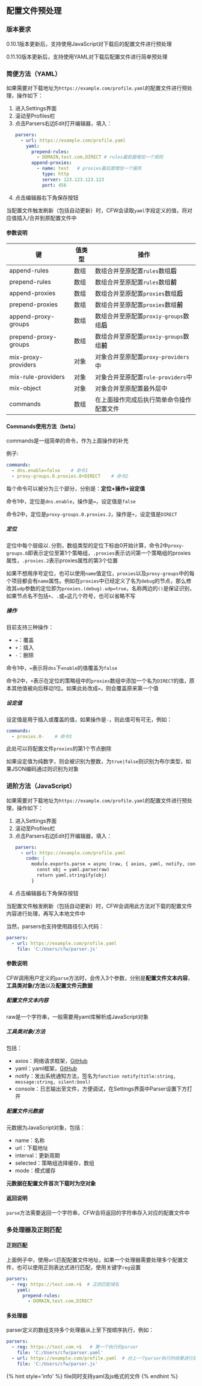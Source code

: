 ## 配置文件预处理

### 版本要求

0.10.1版本更新后，支持使用JavaScript对下载后的配置文件进行预处理

0.11.10版本更新后，支持使用YAML对下载后配置文件进行简单预处理

### 简便方法（YAML）
如果需要对下载地址为``https://example.com/profile.yaml``的配置文件进行预处理，操作如下：

1. 进入Settings界面
2. 滚动至Profiles栏
3. 点击Parsers右边Edit打开编辑器，填入：
    ```yaml
    parsers:
      - url: https://example.com/profile.yaml
        yaml: 
          prepend-rules:
            - DOMAIN,test.com,DIRECT # rules最前面增加一个规则
          append-proxies: 
            - name: test   # proxies最后面增加一个服务
              type: http
              server: 123.123.123.123
              port: 456
    ```
4. 点击编辑器右下角保存按钮

当配置文件触发刷新（包括自动更新）时，CFW会读取``yaml``字段定义的值，将对应值插入/合并到原配置文件中

#### 参数说明

键|值类型|操作
-|-|-
append-rules|数组|数组合并至原配置``rules``数组**后**
prepend-rules|数组|数组合并至原配置``rules``数组**前**
append-proxies|数组|数组合并至原配置``proxies``数组**后**
prepend-proxies|数组|数组合并至原配置``proxies``数组**前**
append-proxy-groups|数组|数组合并至原配置``proxiy-groups``数组**后**
prepend-proxy-groups|数组|数组合并至原配置``proxiy-groups``数组**前**
mix-proxy-providers|对象|对象合并至原配置``proxy-providers``中
mix-rule-providers|对象|对象合并至原配置``rule-providers``中
mix-object|对象|对象合并至原配置最外层中
commands|数组|在上面操作完成后执行简单命令操作配置文件

#### Commands使用方法（beta）
commands是一组简单的命令，作为上面操作的补充

例子:

```yaml
commands:
  - dns.enable=false    # 命令1
  - proxy-groups.0.proxies.0+DIRECT    # 命令2
```

每个命令可以被分为三个部分，分别是：**定位+操作+设定值**

命令1中，定位是``dns.enable``，操作是``=``，设定值是``false``

命令2中，定位是``proxy-groups.0.proxies.2``，操作是``+``，设定值是``DIRECT``

##### 定位
定位中每个层级以``.``分割，数组类型的定位下标由0开始计算，命令2中``proxy-groups.0``即表示定位至第1个策略组，``.proxies``表示访问第一个策略组的proxies属性，``.proxies.2``表示proxies属性的第3个位置

如果不想用序号定位，也可以使用``name``值定位，``proxies``以及``proxy-groups``中的每个项目都会有``name``属性。例如在``proxies``中已经定义了名为``debug``的节点，那么修改其``udp``参数的定位即为``proxies.(debug).udp=true``，名称两边的``()``是保证识别，如果节点名不包括``+``、``.``或``=``这几个符号，也可以省略不写

##### 操作
目前支持三种操作：
- ``=``：覆盖
- ``+``：插入
- ``-``：删除

命令1中，``=``表示将``dns``下``enable``的值覆盖为``false``

命令2中，``+``表示在定位的策略组中的``proxies``数组中添加一个名为``DIRECT``的值，原本其他值被向后移动1位。如果此处改成``=``，则会覆盖原来第一个值

##### 设定值
设定值是用于插入或覆盖的值，如果操作是``-``，则此值可有可无，例如：
```yaml
commands:
  - proxies.0-    # 命令3
```
此处可以将配置文件``proxies``的第1个节点删除

如果设定值为纯数字，则会被识别为整数，为``true|false``则识别为布尔类型，如果JSON编码通过则识别为对象


### 进阶方法（JavaScript）

如果需要对下载地址为``https://example.com/profile.yaml``的配置文件进行预处理，操作如下：

1. 进入Settings界面
2. 滚动至Profiles栏
3. 点击Parsers右边Edit打开编辑器，填入：
    ```yaml
    parsers:
      - url: https://example.com/profile.yaml
        code: |
          module.exports.parse = async (raw, { axios, yaml, notify, console }, { name, url, interval, selected }) => {
            const obj = yaml.parse(raw)
            return yaml.stringify(obj)
          }
    ```
4. 点击编辑器右下角保存按钮

当配置文件触发刷新（包括自动更新）时，CFW会调用此方法对下载的配置文件内容进行处理，再写入本地文件中

当然，parsers也支持使用路径引入代码：

```yaml
parsers:
  - url: https://example.com/profile.yaml
    file: 'C:/Users/cfw/parser.js'
```


#### 参数说明

CFW调用用户定义的``parse``方法时，会传入3个参数，分别是**配置文件文本内容**，**工具类对象/方法**以及**配置文件元数据**

##### 配置文件文本内容
raw是一个字符串，一般需要用yaml库解析成JavaScript对象

##### 工具类对象/方法

包括：
- axios：网络请求框架，[GitHub](https://github.com/axios/axios)
- yaml：yaml框架，[GitHub](https://github.com/eemeli/yaml)
- notify：发出系统通知方法，签名为``function notify(title:string, message:string, silent:bool)``
- console：日志输出至文件，方便调试，在Settings界面中Parser设置下方打开

##### 配置文件元数据
元数据为JavaScript对象，包括：
- name：名称
- url：下载地址
- interval：更新周期
- selected：策略组选择缓存，数组
- mode：模式缓存

**元数据在配置文件首次下载时为空对象**

#### 返回说明

``parse``方法需要返回一个字符串，CFW会将返回的字符串存入对应的配置文件中

### 多处理器及正则匹配

#### 正则匹配
上面例子中，使用``url``匹配配置文件地址，如果一个处理器需要处理多个配置文件，也可以使用正则表达式进行匹配，使用关键字``reg``设置

```yaml
parsers:
  - reg: https://test.com.+$  # 正则匹配域名
    yaml: 
      prepend-rules:
        - DOMAIN,test.com,DIRECT
```

#### 多处理器

parser定义的数组支持多个处理器从上至下按顺序执行，例如：

```yaml
parsers:
  - reg: https://test.com.+$   # 第一个执行的parser
    file: 'C:/Users/cfw/parser.yaml'
  - url: https://example.com/profile.yaml  # 对上一个parser执行的结果进行处理
    file: 'C:/Users/cfw/parser.js'
```


{% hint style='info' %}
file同时支持yaml及js格式的文件
{% endhint %}